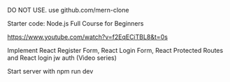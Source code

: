 DO NOT USE. use github.com/mern-clone

Starter code: Node.js Full Course for Beginners

https://www.youtube.com/watch?v=f2EqECiTBL8&t=0s


Implement React Register Form, React Login Form, React Protected Routes and React login jw auth (Video series)

Start server with npm run dev